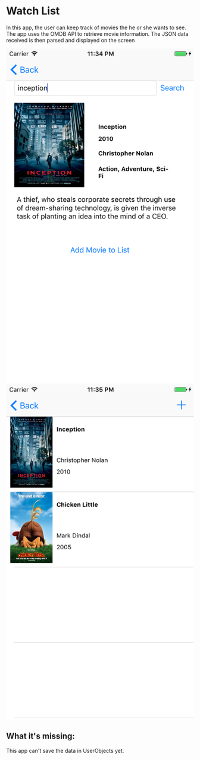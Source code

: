 # Watch List
In this app, the user can keep track of movies the he or she wants to see. The app uses the OMDB API to retrieve movie information. The JSON data received is then parsed and displayed on the screen

![screen 1](/docs/screen1.png)
![screen 2](/docs/screen2.png)

## What it's missing:

This app can't save the data in UserObjects yet.
